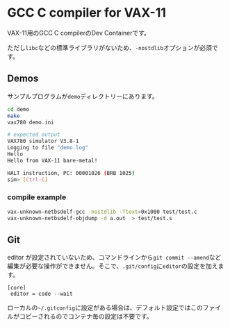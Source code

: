 # GCC C compiler for VAX-11

VAX-11用のGCC C compilerのDev Containerです。

ただし`libc`などの標準ライブラリがないため、`-nostdlib`オプションが必須です。

## Demos

サンプルプログラムが`demo`ディレクトリーにあります。

```bash
cd demo
make
vax780 demo.ini

# expected output
VAX780 simulator V3.8-1
Logging to file "demo.log"
Hello
Hello from VAX-11 bare-metal!

HALT instruction, PC: 00001026 (BRB 1025)
sim> [Ctrl-C]
```

### compile example

```bash
vax-unknown-netbsdelf-gcc -nostdlib -Ttext=0x1000 test/test.c
vax-unknown-netbsdelf-objdump -d a.out  > test/test.s
```

## Git

editor が設定されていないため、コマンドラインから`git commit --amend`など編集が必要な操作ができません。そこで、`.git/config`に`editor`の設定を加えます。

```
[core]
 editor = code --wait
```

ローカルの`~/.gitconfig`に設定がある場合は、デフォルト設定ではこのファイルがコピーされるのでコンテナ毎の設定は不要です。

